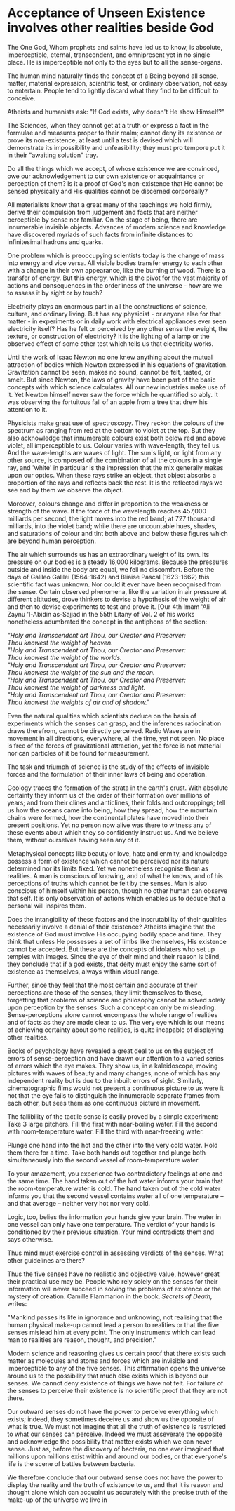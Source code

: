 Acceptance of Unseen Existence involves other realities beside God
==================================================================

The One God, Whom prophets and saints have led us to know, is absolute,
imperceptible, eternal, transcendent, and omnipresent yet in no single
place. He is imperceptible not only to the eyes but to all the
sense-organs. 

The human mind naturally finds the concept of a Being beyond all sense,
matter, material expression, scientific test, or ordinary observation,
not easy to entertain. People tend to lightly discard what they find to
be difficult to conceive. 

Atheists and humanists ask: "If God exists, why doesn't He show
Himself?" 

The Sciences, when they cannot get at a truth or express a fact in the
formulae and measures proper to their realm; cannot deny its existence
or prove its non-existence, at least until a test is devised which will
demonstrate its impossibility and unfeasibility; they must pro tempore
put it in their "awaiting solution" tray. 

Do all the things which we accept, of whose existence we are convinced,
owe our acknowledgement to our own existence or acquaintance or
perception of them? Is it a proof of God's non-existence that He cannot
be sensed physically and His qualities cannot be discerned corporeally?

All materialists know that a great many of the teachings we hold firmly,
derive their compulsion from judgement and facts that are neither
perceptible by sense nor familiar. On the stage of being, there are
innumerable invisible objects. Advances of modern science and knowledge
have discovered myriads of such facts from infinite distances to
infinitesimal hadrons and quarks. 

One problem which is preoccupying scientists today is the change of mass
into energy and vice versa. All visible bodies transfer energy to each
other with a change in their own appearance, like the burning of wood.
There is a transfer of energy. But this energy, which is the pivot for
the vast majority of actions and consequences in the orderliness of the
universe - how are we to assess it by sight or by touch? 

Electricity plays an enormous part in all the constructions of science,
culture, and ordinary living. But has any physicist - or anyone else for
that matter - in experiments or in daily work with electrical appliances
ever seen electricity itself? Has he felt or perceived by any other
sense the weight, the texture, or construction of electricity? It is the
lighting of a lamp or the observed effect of some other test which tells
us that electricity works. 

Until the work of Isaac Newton no one knew anything about the mutual
attraction of bodies which Newton expressed in his equations of
gravitation. Gravitation cannot be seen, makes no sound, cannot be felt,
tasted, or smelt. But since Newton, the laws of gravity have been part
of the basic concepts with which science calculates. All our new
industries make use of it. Yet Newton himself never saw the force which
he quantified so ably. It was observing the fortuitous fall of an apple
from a tree that drew his attention to it. 

Physicists make great use of spectroscopy. They reckon the colours of
the spectrum as ranging from red at the bottom to violet at the top. But
they also acknowledge that innumerable colours exist both below red and
above violet, all imperceptible to us. Colour varies with wave-length,
they tell us. And the wave-lengths are waves of light. The sun's light,
or light from any other source, is composed of the combination of all
the colours in a single ray, and 'white' in particular is the impression
that the mix generally makes upon our optics. When these rays strike an
object, that object absorbs a proportion of the rays and reflects back
the rest. It is the reflected rays we see and by them we observe the
object. 

Moreover, colours change and differ in proportion to the weakness or
strength of the wave. If the force of the wavelength reaches 457,000
milliards per second, the light moves into the red band; at 727 thousand
milliards, into the violet band; while there are uncountable hues,
shades, and saturations of colour and tint both above and below these
figures which are beyond human perception. 

The air which surrounds us has an extraordinary weight of its own. Its
pressure on our bodies is a steady 16,000 kilograms. Because the
pressures outside and inside the body are equal, we fell no discomfort.
Before the days of Galileo Galilei (1564-1642) and Bliaise Pascal
(1623-1662) this scientific fact was unknown. Nor could it ever have
been recognised from the sense. Certain observed phenomena, like the
variation in air pressure at different altitudes, drove thinkers to
devise a hypothesis of the weight of air and then to devise experiments
to test and prove it. [Our 4th Imam 'Ali Zaynu 'l-Abidin as-Sajjad in
the 55th Litany of Vol. 2 of his works nonetheless adumbrated the
concept in the antiphons of the section:

*"Holy and Transcendent art Thou, our Creator and Preserver:*  
*Thou knowest the weight of heaven.*  
*"Holy and Transcendent art Thou, our Creator and Preserver:*  
*Thou knowest the weight of the worlds.*  
*"Holy and Transcendent art Thou, our Creator and Preserver:*  
*Thou knowest the weight of the sun and the moon.*  
*"Holy and Transcendent art Thou, our Creator and Preserver:*  
*Thou knowest the weight of darkness and light.*  
*"Holy and Transcendent art Thou, our Creator and Preserver:*  
*Thou knowest the weights of air and of shadow."*

Even the natural qualities which scientists deduce on the basis of
experiments which the senses can grasp, and the inferences ratiocination
draws therefrom, cannot be directly perceived. Radio Waves are in
movement in all directions, everywhere, all the time, yet not seen. No
place is free of the forces of gravitational attraction, yet the force
is not material nor can particles of it be found for measurement.

The task and triumph of science is the study of the effects of invisible
forces and the formulation of their inner laws of being and operation. 

Geology traces the formation of the strata in the earth's crust. With
absolute certainty they inform us of the order of their formation over
millions of years; and from their clines and anticlines, their folds and
outcroppings; tell us how the oceans came into being, how they spread,
how the mountain chains were formed, how the continental plates have
moved into their present positions. Yet no person now alive was there to
witness any of these events about which they so confidently instruct us.
And we believe them, without ourselves having seen any of it. 

Metaphysical concepts like beauty or love, hate and enmity, and
knowledge possess a form of existence which cannot be perceived nor its
nature determined nor its limits fixed. Yet we nonetheless recognise
them as realities. A man is conscious of knowing, and of what he knows,
and of his perceptions of truths which cannot be felt by the senses. Man
is also conscious of himself within his person, though no other human
can observe that self. It is only observation of actions which enables
us to deduce that a personal will inspires them. 

Does the intangibility of these factors and the inscrutability of their
qualities necessarily involve a denial of their existence? Atheists
imagine that the existence of God must involve His occupying bodily
space and time. They think that unless He possesses a set of limbs like
themselves, His existence cannot be accepted. But these are the concepts
of idolaters who set up temples with images. Since the eye of their mind
and their reason is blind, they conclude that if a god exists, that
deity must enjoy the same sort of existence as themselves, always within
visual range.

Further, since they feel that the most certain and accurate of their
perceptions are those of the senses, they limit themselves to these,
forgetting that problems of science and philosophy cannot be solved
solely upon perception by the senses. Such a concept can only be
misleading. Sense-perceptions alone cannot encompass the whole range of
realities and of facts as they are made clear to us. The very eye which
is our means of achieving certainty about some realities, is quite
incapable of displaying other realities.

Books of psychology have revealed a great deal to us on the subject of
errors of sense-perception and have drawn our attention to a varied
series of errors which the eye makes. They show us, in a kaleidoscope,
moving pictures with waves of beauty and many changes, none of which has
any independent reality but is due to the inbuilt errors of sight.
Similarly, cinematographic films would not present a continuous picture
to us were it not that the eye fails to distinguish the innumerable
separate frames from each other, but sees them as one continuous picture
in movement. 

The fallibility of the tactile sense is easily proved by a simple
experiment: Take 3 large pitchers. Fill the first with near-boiling
water. Fill the second with room-temperature water. Fill the third with
near-freezing water. 

Plunge one hand into the hot and the other into the very cold water.
Hold them there for a time. Take both hands out together and plunge both
simultaneously into the second vessel of room-temperature water. 

To your amazement, you experience two contradictory feelings at one and
the same time. The hand taken out of the hot water informs your brain
that the room-temperature water is cold. The hand taken out of the cold
water informs you that the second vessel contains water all of one
temperature – and that average – neither very hot nor very cold. 

Logic, too, belies the information your hands give your brain. The water
in one vessel can only have one temperature. The verdict of your hands
is conditioned by their previous situation. Your mind contradicts them
and says otherwise. 

Thus mind must exercise control in assessing verdicts of the senses.
What other guidelines are there? 

Thus the five senses have no realistic and objective value, however
great their practical use may be. People who rely solely on the senses
for their information will never succeed in solving the problems of
existence or the mystery of creation. Camille Flammarion in the book,
*Secrets of Death,* writes: 

"Mankind passes its life in ignorance and unknowing, not realising that
the human physical make-up cannot lead a person to realities or that the
five senses mislead him at every point. The only instruments which can
lead man to realities are reason, thought, and precision." 

Modern science and reasoning gives us certain proof that there exists
such matter as molecules and atoms and forces which are invisible and
imperceptible to any of the five senses. This affirmation opens the
universe around us to the possibility that much else exists which is
beyond our senses. We cannot deny existence of things we have not felt.
For failure of the senses to perceive their existence is no scientific
proof that they are not there.

Our outward senses do not have the power to perceive everything which
exists; indeed, they sometimes deceive us and show us the opposite of
what is true. We must not imagine that all the truth of existence is
restricted to what our senses can perceive. Indeed we must asseverate
the opposite and acknowledge the possibility that matter exists which we
can never sense. Just as, before the discovery of bacteria, no one ever
imagined that millions upon millions exist within and around our bodies,
or that everyone's life is the scene of battles between bacteria. 

We therefore conclude that our outward sense does not have the power to
display the reality and the truth of existence to us, and that it is
reason and thought alone which can acquaint us accurately with the
precise truth of the make-up of the universe we live in


